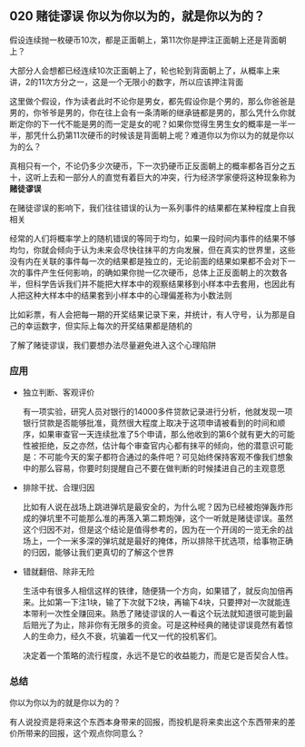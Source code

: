 ## 020 赌徒谬误 你以为你以为的，就是你以为的？

假设连续抛一枚硬币10次，都是正面朝上，第11次你是押注正面朝上还是背面朝上？

大部分人会想都已经连续10次正面朝上了，轮也轮到背面朝上了，从概率上来讲，2的11次方分之一，这是一个无限小的数字，所以应该押注背面

这里做个假设，作为读者此时不论你是男女，都先假设你是个男的，那么你爸爸是男的，你爷爷是男的，你在往上会有一条清晰的继承链都是男的，那么凭什么你就断定你的下一代不能是男的而一定是女的呢？如果你觉得生男生女的概率是一半一半，那凭什么扔第11次硬币的时候该是背面朝上呢？难道你以为你以为的就是你以为的么？

真相只有一个，不论仍多少次硬币，下一次扔硬币正反面朝上的概率都各百分之五十，这听上去和一部分人的直觉有着巨大的冲突，行为经济学家便将这种现象称为**赌徒谬误**

在赌徒谬误的影响下，我们往往错误的认为一系列事件的结果都在某种程度上自我相关

经常的人们将概率学上的随机错误的等同于均匀，如果一段时间内事件的结果不够均匀，你就会倾向于认为未来会尽快往抹平的方向发展，但在真实的世界里，这些没有内在关联的事件每一次的结果都是独立的，无论前面的结果如果都不会对下一次的事件产生任何影响，的确如果你抛一亿次硬币，总体上正反面朝上的次数各半，但科学告诉我们并不能把大样本中的观察结果移到小样本中去套用，也因此有人把这种大样本中的结果套到小样本中的心理偏差称为小数法则

比如彩票，有人会把每一期的开奖结果记录下来，并统计，有人守号，认为那是自己的幸运数字，但实际上每次的开奖结果都是随机的

了解了赌徒谬误，我们要想办法尽量避免进入这个心理陷阱

### 应用

- 独立判断、客观评价

	有一项实验，研究人员对银行的14000多件贷款记录进行分析，他就发现一项银行贷款是否能够批准，竟然很大程度上取决于这项申请被看到的时间和顺序，如果审查官一天连续批准了5个申请，那么他收到的第6个就有更大的可能性被拒绝，反之亦然，估计每个审查官内心都有抹平的倾向，他的潜意识可能是：不可能今天的案子都符合通过的条件吧？可见始终保持客观不像我们想象中的那么容易，你要时刻提醒自己不要在做判断的时候揉进自己的主观意愿
	
- 排除干扰、合理归因

	比如有人说在战场上跳进弹坑是最安全的，为什么呢？因为已经被炮弹轰炸形成的弹坑里不可能那么准的再落入第二颗炮弹，这个一听就是赌徒谬误。虽然这个归因不对，但是这个结论是值得参考的，因为在一个开阔的一览无余的战场上，一个一米多深的弹坑就是最好的掩体，所以排除干扰选项，给事物正确的归因，能够让我们更真切的了解这个世界
	
- 错就翻倍、除非无险

	生活中有很多人相信这样的铁律，随便猜一个方向，如果错了，就反向加倍再来。比如第一下注1块，输了下次就下2块，再输下4块，只要押对一次就能连本带利一次性全赚回来。熟悉了赌徒谬误的人一看这个玩法就知道很可能到最后赔光了为止，除非你有无限多的资金。可是这种经典的赌徒谬误竟然有着惊人的生命力，经久不衰，坑骗着一代又一代的投机客们。
	
	决定着一个策略的流行程度，永远不是它的收益能力，而是它是否契合人性。
	
### 总结	

你以为你以为的就是你以为的？

有人说投资是将来这个东西本身带来的回报，而投机是将来卖出这个东西带来的差价所带来的回报，这个观点你同意么？